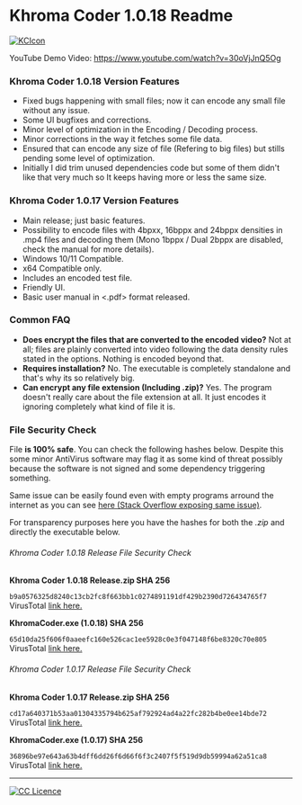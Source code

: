 # Khroma Coder 1.0.18 Readme
[![KCIcon](https://raw.githubusercontent.com/KarstSkarn/KhromaCoder/main/KhromaCoderLogo.ico "KCIcon")](https://raw.githubusercontent.com/KarstSkarn/KhromaCoder/main/KhromaCoderLogo.ico "KCIcon")


YouTube Demo Video: https://www.youtube.com/watch?v=30oVjJnQ5Og

### Khroma Coder 1.0.18 Version Features
- Fixed bugs happening with small files; now it can encode any small file without any issue.
- Some UI bugfixes and corrections.
- Minor level of optimization in the Encoding / Decoding process.
- Minor corrections in the way it fetches some file data.
- Ensured that can encode any size of file (Refering to big files) but stills pending some level of optimization.
- Initially I did trim unused dependencies code but some of them didn't like that very much so It keeps having more or less the same size.

### Khroma Coder 1.0.17 Version Features
- Main release; just basic features.
- Possibility to encode files with 4bpxx, 16bppx and 24bppx densities in .mp4 files and decoding them (Mono 1bppx / Dual 2bppx are disabled, check the manual for more details).
- Windows 10/11 Compatible.
- x64 Compatible only.
- Includes an encoded test file.
- Friendly UI.
- Basic user manual in <.pdf> format released.

### Common FAQ
- **Does encrypt the files that are converted to the encoded video?**
  Not at all; files are plainly converted into video following the data density rules stated in the options. Nothing is encoded beyond that.
- **Requires installation?**
  No. The executable is completely standalone and that's why its so relatively big.
- **Can encrypt any file extension (Including .zip)?**
  Yes. The program doesn't really care about the file extension at all. It just encodes it ignoring completely what kind of file it is.

### File Security Check
File **is 100% safe**. You can check the following hashes below. Despite this some minor AntiVirus software may flag it as some kind of threat possibly because the software is not signed and some dependency triggering something.

Same issue can be easily found even with empty programs arround the internet as you can see [here (Stack Overflow exposing same issue)](https://stackoverflow.com/questions/60340213/what-could-be-causing-virustotal-to-flag-an-empty-program-as-a-trojan "here (Stack Overflow exposing same issue)").

For transparency purposes here you have the hashes for both the *.zip* and directly the executable below.

###### Khroma Coder 1.0.18 Release File Security Check

**Khroma Coder 1.0.18 Release.zip SHA 256**

`b9a0576325d8240c13cb2fc8f663bb1c0274891191df429b2390d726434765f7`
VirusTotal [link here.](https://www.virustotal.com/gui/file/b9a0576325d8240c13cb2fc8f663bb1c0274891191df429b2390d726434765f7 "link here.")


**KhromaCoder.exe (1.0.18) SHA 256**

`65d10da25f606f0aaeefc160e526cac1ee5928c0e3f047148f6be8320c70e805`
VirusTotal [link here.](https://www.virustotal.com/gui/file/65d10da25f606f0aaeefc160e526cac1ee5928c0e3f047148f6be8320c70e805 "link here.")

###### Khroma Coder 1.0.17 Release File Security Check

**Khroma Coder 1.0.17 Release.zip SHA 256**

`cd17a640371b53aa01304335794b625af792924ad4a22fc282b4be0ee14bde72`
VirusTotal [link here.](https://www.virustotal.com/gui/file/cd17a640371b53aa01304335794b625af792924ad4a22fc282b4be0ee14bde72 "link here.")


**KhromaCoder.exe (1.0.17) SHA 256**

`36896be97e643a63b4dff6dd26f6d66f6f3c2407f5f519d9db59994a62a51ca8`
VirusTotal [link here.](https://www.virustotal.com/gui/file/36896be97e643a63b4dff6dd26f6d66f6f3c2407f5f519d9db59994a62a51ca8 "link here.")

------------

[![CC Licence](https://i.creativecommons.org/l/by-nc-sa/4.0/88x31.png "CC Licence")](https://creativecommons.org/licenses/by-nc-sa/4.0/ "CC Licence")
